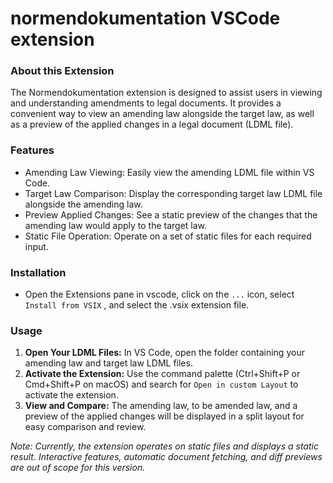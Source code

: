 # normendokumentation VSCode extension

### About this Extension

The Normendokumentation extension is designed to assist users in viewing and understanding amendments to legal documents. It provides a convenient way to view an amending law alongside the target law, as well as a preview of the applied changes in a legal document (LDML file).

### Features

- Amending Law Viewing: Easily view the amending LDML file within VS Code.
- Target Law Comparison: Display the corresponding target law LDML file alongside the amending law.
- Preview Applied Changes: See a static preview of the changes that the amending law would apply to the target law.
- Static File Operation: Operate on a set of static files for each required input.

### Installation

- Open the Extensions pane in vscode, click on the `...` icon, select `Install from VSIX` , and select the .vsix extension file.

### Usage

1. **Open Your LDML Files:** In VS Code, open the folder containing your amending law and target law LDML files.
2. **Activate the Extension:** Use the command palette (Ctrl+Shift+P or Cmd+Shift+P on macOS) and search for `Open in custom Layout` to activate the extension.
3. **View and Compare:** The amending law, to be amended law, and a preview of the applied changes will be displayed in a split layout for easy comparison and review.

_Note: Currently, the extension operates on static files and displays a static result. Interactive features, automatic document fetching, and diff previews are out of scope for this version._
